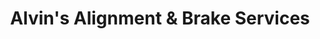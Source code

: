 ---
title: "Alvin's Alignment & Brake Services"
url: /north-wilkesboro/alvins-alignment-and-brake-services/
shop: tyres
---